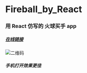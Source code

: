 # Fireball_by_React
### 用 React 仿写的 火球买手 app
##### [在线链接](https://ymjrcc.github.io/Fireball_by_React/build/)
![二维码](https://ymjrcc.github.io/My_GitHub_Pages/app/images/FireballQrcode.png)
##### 手机打开效果更佳
